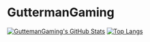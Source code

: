 # GuttermanGaming
[![GuttemanGaming's GitHub Stats](https://github-readme-stats.vercel.app/api?username=GuttermanGaming&show_icons=true&rank_icon=default&custom_title=My%20GitHub%20Stats)](https://github.com/GuttermanGaming/)
[![Top Langs](https://github-readme-stats.vercel.app/api/top-langs/?username=GuttermanGaming&show_icons=true&custom_title=Most%20Used%20Languages)](https://github.com/GuttermanGaming/)
